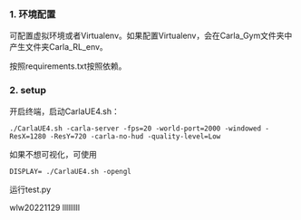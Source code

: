 ### 1. 环境配置
可配置虚拟环境或者Virtualenv。如果配置Virtualenv，会在Carla_Gym文件夹中产生文件夹Carla_RL_env。

按照requirements.txt按照依赖。

### 2. setup

开启终端，启动CarlaUE4.sh：


`./CarlaUE4.sh -carla-server -fps=20 -world-port=2000 -windowed -ResX=1280 -ResY=720 -carla-no-hud -quality-level=Low`

如果不想可视化，可使用

`DISPLAY= ./CarlaUE4.sh -opengl`



运行test.py

wlw20221129
lllllllll
